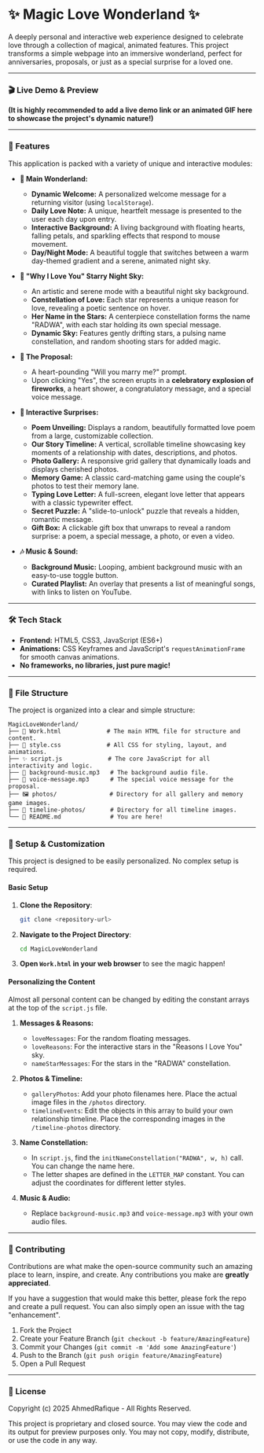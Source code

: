 ✨ Magic Love Wonderland ✨
=========================

A deeply personal and interactive web experience designed to celebrate love through a collection of magical, animated features. This project transforms a simple webpage into an immersive wonderland, perfect for anniversaries, proposals, or just as a special surprise for a loved one.

---

### 🎬 Live Demo & Preview

**(It is highly recommended to add a live demo link or an animated GIF here to showcase the project's dynamic nature!)**

<!-- Example: ![Magic Love Wonderland Preview](https://example.com/path/to/your/preview.gif) -->

---

### 🚀 Features

This application is packed with a variety of unique and interactive modules:

*   **💖 Main Wonderland:**
    *   **Dynamic Welcome:** A personalized welcome message for a returning visitor (using `localStorage`).
    *   **Daily Love Note:** A unique, heartfelt message is presented to the user each day upon entry.
    *   **Interactive Background:** A living background with floating hearts, falling petals, and sparkling effects that respond to mouse movement.
    *   **Day/Night Mode:** A beautiful toggle that switches between a warm day-themed gradient and a serene, animated night sky.

*   **🌌 "Why I Love You" Starry Night Sky:**
    *   An artistic and serene mode with a beautiful night sky background.
    *   **Constellation of Love:** Each star represents a unique reason for love, revealing a poetic sentence on hover.
    *   **Her Name in the Stars:** A centerpiece constellation forms the name "RADWA", with each star holding its own special message.
    *   **Dynamic Sky:** Features gently drifting stars, a pulsing name constellation, and random shooting stars for added magic.

*   **💍 The Proposal:**
    *   A heart-pounding "Will you marry me?" prompt.
    *   Upon clicking "Yes", the screen erupts in a **celebratory explosion of fireworks**, a heart shower, a congratulatory message, and a special voice message.

*   **💌 Interactive Surprises:**
    *   **Poem Unveiling:** Displays a random, beautifully formatted love poem from a large, customizable collection.
    *   **Our Story Timeline:** A vertical, scrollable timeline showcasing key moments of a relationship with dates, descriptions, and photos.
    *   **Photo Gallery:** A responsive grid gallery that dynamically loads and displays cherished photos.
    *   **Memory Game:** A classic card-matching game using the couple's photos to test their memory lane.
    *   **Typing Love Letter:** A full-screen, elegant love letter that appears with a classic typewriter effect.
    *   **Secret Puzzle:** A "slide-to-unlock" puzzle that reveals a hidden, romantic message.
    *   **Gift Box:** A clickable gift box that unwraps to reveal a random surprise: a poem, a special message, a photo, or even a video.

*   **🎶 Music & Sound:**
    *   **Background Music:** Looping, ambient background music with an easy-to-use toggle button.
    *   **Curated Playlist:** An overlay that presents a list of meaningful songs, with links to listen on YouTube.

---

### 🛠️ Tech Stack

*   **Frontend:** HTML5, CSS3, JavaScript (ES6+)
*   **Animations:** CSS Keyframes and JavaScript's `requestAnimationFrame` for smooth canvas animations.
*   **No frameworks, no libraries, just pure magic!**

---

### 📂 File Structure

The project is organized into a clear and simple structure:

```
MagicLoveWonderland/
├── 📄 Work.html             # The main HTML file for structure and content.
├── 🎨 style.css             # All CSS for styling, layout, and animations.
├── ✨ script.js             # The core JavaScript for all interactivity and logic.
├── 🎵 background-music.mp3   # The background audio file.
├── 🎤 voice-message.mp3      # The special voice message for the proposal.
├── 🖼️ photos/               # Directory for all gallery and memory game images.
├── 📅 timeline-photos/       # Directory for all timeline images.
└── 📖 README.md              # You are here!
```

---

### 🔧 Setup & Customization

This project is designed to be easily personalized. No complex setup is required.

#### Basic Setup

1. **Clone the Repository**: 
   ```bash
   git clone <repository-url>
   ```
2. **Navigate to the Project Directory**: 
   ```bash
   cd MagicLoveWonderland
   ```
3. **Open `Work.html` in your web browser** to see the magic happen!

#### Personalizing the Content

Almost all personal content can be changed by editing the constant arrays at the top of the `script.js` file.

1.  **Messages & Reasons:**
    *   `loveMessages`: For the random floating messages.
    *   `loveReasons`: For the interactive stars in the "Reasons I Love You" sky.
    *   `nameStarMessages`: For the stars in the "RADWA" constellation.

2.  **Photos & Timeline:**
    *   `galleryPhotos`: Add your photo filenames here. Place the actual image files in the `/photos` directory.
    *   `timelineEvents`: Edit the objects in this array to build your own relationship timeline. Place the corresponding images in the `/timeline-photos` directory.

3.  **Name Constellation:**
    *   In `script.js`, find the `initNameConstellation("RADWA", w, h)` call. You can change the name here.
    *   The letter shapes are defined in the `LETTER_MAP` constant. You can adjust the coordinates for different letter styles.

4.  **Music & Audio:**
    *   Replace `background-music.mp3` and `voice-message.mp3` with your own audio files.

---

### 🤝 Contributing

Contributions are what make the open-source community such an amazing place to learn, inspire, and create. Any contributions you make are **greatly appreciated**.

If you have a suggestion that would make this better, please fork the repo and create a pull request. You can also simply open an issue with the tag "enhancement".

1.  Fork the Project
2.  Create your Feature Branch (`git checkout -b feature/AmazingFeature`)
3.  Commit your Changes (`git commit -m 'Add some AmazingFeature'`)
4.  Push to the Branch (`git push origin feature/AmazingFeature`)
5.  Open a Pull Request

---

### 📜 License

Copyright (c) 2025 AhmedRafique - All Rights Reserved.

This project is proprietary and closed source. You may view the code and its output for preview purposes only. You may not copy, modify, distribute, or use the code in any way.